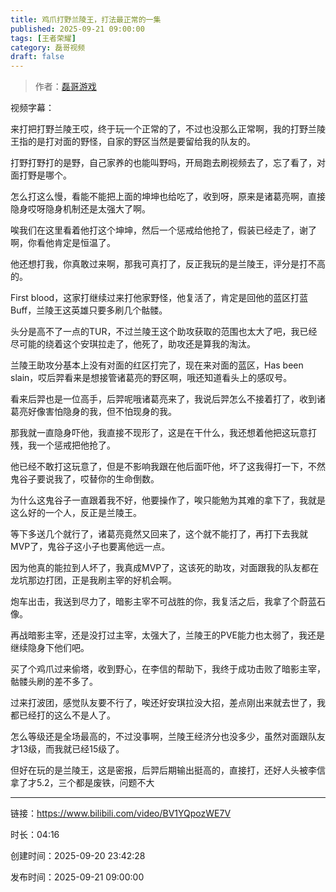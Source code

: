 ```yaml
---
title: 鸡爪打野兰陵王，打法最正常的一集
published: 2025-09-21 09:00:00
tags: [王者荣耀]
category: 磊哥视频
draft: false
---
```



> 作者：[磊哥游戏](https://space.bilibili.com/268941858?spm_id_from=333.788.upinfo.head.click)

视频字幕：

来打把打野兰陵王哎，终于玩一个正常的了，不过也没那么正常啊，我的打野兰陵王指的是打对面的野怪，自家的野区当然是要留给我的队友的。

打野打野打的是野，自己家养的也能叫野吗，开局跑去刷视频去了，忘了看了，对面打野是哪个。

怎么打这么慢，看能不能把上面的坤坤也给吃了，收到呀，原来是诸葛亮啊，直接隐身哎呀隐身机制还是太强大了啊。

唉我们在这里看着他打这个坤坤，然后一个惩戒给他抢了，假装已经走了，谢了啊，你看他肯定是恒温了。

他还想打我，你真敢过来啊，那我可真打了，反正我玩的是兰陵王，评分是打不高的。

First blood，这家打继续过来打他家野怪，他复活了，肯定是回他的蓝区打蓝Buff，兰陵王这英雄只要多刷几个骷髅。

头分是高不了一点的TUR，不过兰陵王这个助攻获取的范围也太大了吧，我已经尽可能的绕着这个安琪拉走了，他死了，助攻还是算我的淘汰。

兰陵王助攻分基本上没有对面的红区打完了，现在来对面的蓝区，Has been slain，哎后羿看来是想接管诸葛亮的野区啊，哦还知道看头上的感叹号。

看来后羿也是一位高手，后羿呢哦诸葛亮来了，我说后羿怎么不接着打了，收到诸葛亮好像害怕隐身的我，但不怕现身的我。

那我就一直隐身吓他，我直接不现形了，这是在干什么，我还想着他把这玩意打残，我一个惩戒把他抢了。

他已经不敢打这玩意了，但是不影响我跟在他后面吓他，坏了这我得打一下，不然鬼谷子要说我了，哎替你的生命倒数。

为什么这鬼谷子一直跟着我不好，他要操作了，唉只能勉为其难的拿下了，我就是这么好的一个人，反正是兰陵王。

等下多送几个就行了，诸葛亮竟然又回来了，这个就不能打了，再打下去我就MVP了，鬼谷子这小子也要离他远一点。

因为他真的能拉到人坏了，我真成MVP了，这该死的助攻，对面跟我的队友都在龙坑那边打团，正是我刷主宰的好机会啊。

炮车出击，我送到尽力了，暗影主宰不可战胜的你，我复活之后，我拿了个蔚蓝石像。

再战暗影主宰，还是没打过主宰，太强大了，兰陵王的PVE能力也太弱了，我还是继续隐身下他们吧。

买了个鸡爪过来偷塔，收到野心，在李信的帮助下，我终于成功击败了暗影主宰，骷髅头刷的差不多了。

过来打波团，感觉队友要不行了，唉还好安琪拉没大招，差点刚出来就去世了，我都已经打的这么不是人了。

怎么等级还是全场最高的，不过没事啊，兰陵王经济分也没多少，虽然对面跟队友才13级，而我就已经15级了。

但好在玩的是兰陵王，这是密报，后羿后期输出挺高的，直接打，还好人头被李信拿了才5.2，三个都是废铁，问题不大

---


链接：https://www.bilibili.com/video/BV1YQpozWE7V



时长：04:16

创建时间：2025-09-20 23:42:28

发布时间：2025-09-21 09:00:00
